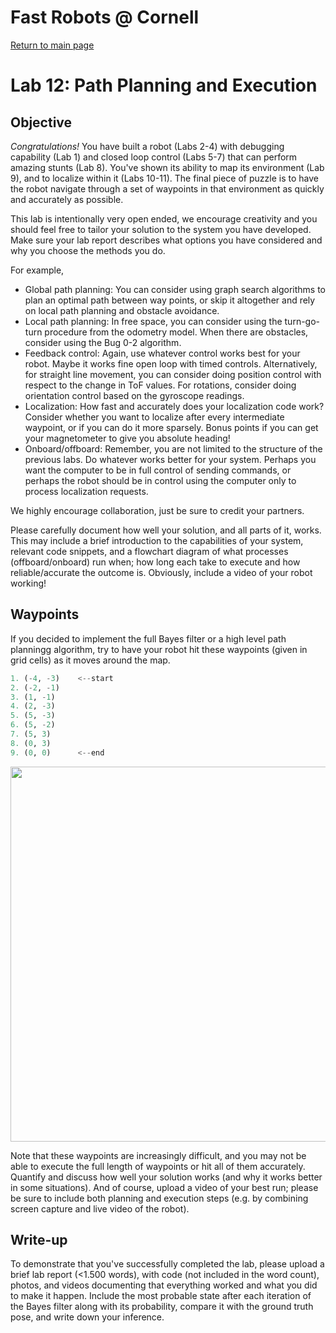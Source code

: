 # Fast Robots @ Cornell

[Return to main page](../index.md)

# Lab 12: Path Planning and Execution

## Objective
_Congratulations!_ You have built a robot (Labs 2-4) with debugging capability (Lab 1) and closed loop control (Labs 5-7) that can perform amazing stunts (Lab 8). You've shown its ability to map its environment (Lab 9), and to localize within it (Labs 10-11). The final piece of puzzle is to have the robot navigate through a set of waypoints in that environment as quickly and accurately as possible. 

This lab is intentionally very open ended, we encourage creativity and you should feel free to tailor your solution to the system you have developed. Make sure your lab report describes what options you have considered and why you choose the methods you do.

For example, 
* Global path planning: You can consider using graph search algorithms to plan an optimal path between way points, or skip it altogether and rely on local path planning and obstacle avoidance. 
* Local path planning: In free space, you can consider using the turn-go-turn procedure from the odometry model. When there are obstacles, consider using the Bug 0-2 algorithm.  
* Feedback control: Again, use whatever control works best for your robot. Maybe it works fine open loop with timed controls. Alternatively, for straight line movement, you can consider doing position control with respect to the change in ToF values. For rotations, consider doing orientation control based on the gyroscope readings. 
* Localization: How fast and accurately does your localization code work? Consider whether you want to localize after every intermediate waypoint, or if you can do it more sparsely. Bonus points if you can get your magnetometer to give you absolute heading!
* Onboard/offboard: Remember, you are not limited to the structure of the previous labs. Do whatever works better for your system. Perhaps you want the computer to be in full control of sending commands, or perhaps the robot should be in control using the computer only to process localization requests. 

We highly encourage collaboration, just be sure to credit your partners.
 
Please carefully document how well your solution, and all parts of it, works. This may include a brief introduction to the capabilities of your system, relevant code snippets, and a flowchart diagram of what processes (offboard/onboard) run when; how long each take to execute and how reliable/accurate the outcome is. Obviously, include a video of your robot working!

## Waypoints

If you decided to implement the full Bayes filter or a high level path planningg algorithm, try to have your robot hit these waypoints (given in grid cells) as it moves around the map. 
```python
1. (-4, -3)    <--start
2. (-2, -1)
3. (1, -1)
4. (2, -3)
5. (5, -3)
6. (5, -2)
7. (5, 3)
8. (0, 3)
9. (0, 0)      <--end
```

<p align="center"><img src="../Figs/Trajectory.png" width="600"></p>

Note that these waypoints are increasingly difficult, and you may not be able to execute the full length of waypoints or hit all of them accurately. Quantify and discuss how well your solution works (and why it works better in some situations). And of course, upload a video of your best run; please be sure to include both planning and execution steps (e.g. by combining screen capture and live video of the robot).


## Write-up
To demonstrate that you've successfully completed the lab, please upload a brief lab report (<1.500 words), with code (not included in the word count), photos, and videos documenting that everything worked and what you did to make it happen. Include the most probable state after each iteration of the Bayes filter along with its probability, compare it with the ground truth pose, and write down your inference.
